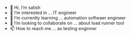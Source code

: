 - 👋 Hi, I’m satish
- 👀 I’m interested in ... IT engineer
- 🌱 I’m currently learning ... automation softwaer engineer
- 💞️ I’m looking to collaborate on ... about load runner tool
- 📫 How to reach me ... as testing enginner

<!---
1998satish/1998satish is a ✨ special ✨ repository because its `README.md` (this file) appears on your GitHub profile.
You can click the Preview link to take a look at your changes.
--->
